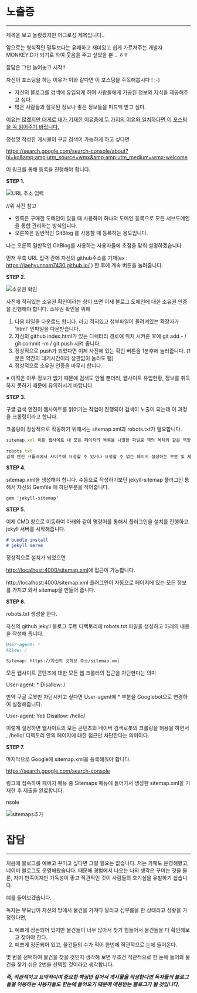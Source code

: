 # 노출증

***



제목을 보고 놀랐겠지만 어그로성 제목입니다..

앞으로는 형식적인 말투보다는 유쾌하고 재미있고 쉽게 가르쳐주는 개발자 MONKEY.D가 되기로 하여 웃음을 주고 싶었을 뿐 .. ㅎㅎ

잡담은 그만 늘어놓고 시작!!

자신이 포스팅을 하는 이유가 이와 같다면 이 포스팅을 주목해봅시다 ! :-)  

- 자신의 블로그를 검색에 유입되게 하여 사람들에게 가공된 정보와 지식을 제공해주고 싶다.
- 많은 사람들과 잘못된 정보나 좋은 정보들을 피드백 받고 싶다.

<u>이유는 많겠지만 대게로 내가 기재한 이유중에 두 가지의 이유와 일치하다면 이 포스팅을 꼭 읽어주기 바랍니다.</u>



정성껏 작성한 게시물이 구글 검색이 가능하게 하고 싶다면

<https://search.google.com/search-console/about?hl=ko&amp;amp;utm_source=wmx&amp;amp;utm_medium=wmx-welcome>



이 링크를 통해 등록을 진행해야 합니다.

**STEP 1.**

![URL 주소 입력](https://user-images.githubusercontent.com/74045426/101064700-a3f64a80-35d7-11eb-8e5c-a96c1ef4e0be.jpg)

//위 사진 참고

- 왼쪽은 구매한 도메인이 있을 때 사용하며 하나의 도메인 등록으로 모든 서브도메인을 통합 관리하는 방식입니다.
- 오른쪽은 일반적인 GitBlog 를 사용할 때 등록하는 용도입니다.

나는 오른쪽 일반적인 GitBlog를 사용하는 사용자들에 초점을 맞춰 설명하겠습니다.

먼저 우측 URL 입력 칸에 자신의 github주소를 기재(ex : https://jaehyunnam7430.github.io/ ) 한 후에 계속 버튼을 눌러줍니다.



**STEP 2.**

![소유권 확인](https://user-images.githubusercontent.com/74045426/101064708-a5c00e00-35d7-11eb-9392-0cccf837f9b4.jpg)

사진에 적혀있는 소유권 확인이라는 창이 뜨면 이제 블로그 도메인에 대한 소유권 인증을 진행해야 합니다. 소유권 확인을 위해 

1. 다음 파일을 다운로드 합니다. 라고 적혀있고 첨부파일이 올려져있는 확장자가 'html' 인파일을 다운받습니다. 
2. 자신의 github index.html가 있는 디렉터리 경로에 위치 시켜준 후에 git add - / git commit -m / git push 시켜 줍니다. 
3. 정상적으로 push가 되었다면 이제 사진에 있는 확인 버튼을 1분후에 눌러줍니다. (1분은 약간의 대기시간이라 상관없이 눌러도 됌)
4. 정상적으로 소유권 인증을 마무리 합니다.

※ 아직은 아무 정보가 없기 때문에 검색도 안될 뿐더러, 웹사이트 유입현황, 정보를 취득하지 못하기 때문에 유의하시기 바랍니다. 

**STEP 3.**

구글 검색 엔진이 웹사이트를 읽어가는 작업이 진행되야 검색이 노출이 되는데 이 과정을 크롤링이라고 합니다. 

크롤링이 정상적으로 작동하기 위해서는 sitemap.xml과 robots.txt가 필요합니다.

```javascript
sitemap.xml 이란 웹사이트 내 모든 페이지의 목록을 나열한 파일로 책의 목차와 같은 역할을 합니다. robots.txt 파일과는 달리 sitemap.xml 파일은 꼭 루트 디렉토리에 위치하지 않아도 됩니다.
    
robots.txt
검색 엔진 크롤러에서 사이트에 요청할 수 있거나 요청할 수 없는 페이지 설정하는 부분 및 제어하는 부분 검색 로봇들에게 웹사이트의 사이트 맵이 어디 있는지 알려주는 역할을 합니다. 항상 root 폴더에 위치하여 /robots.txt를 입력하면 확인이 가능합니다. sitemap.xml은 정해진 양식으로 작성되어야 하며, 이 양식은 전 세계적으로 공통된 방식입니다.
```

**STEP 4.**

sitemap.xml을 생성해야 합니다. 수동으로 작성하기보단 jekyll-sitemap 플러그인 통해서 자신의 Gemfile 에 하단부분을 적어줍니다.

```markdown
gem 'jekyll-sitemap'
```

**STEP 5.**

이제 CMD 창으로 이동하여 아래와 같이 명령어를 통해서 플러그인을 설치를 진행하고 jekyll 서버를 시작해줍니다.

```markdown
# bundle install
# jekyll serve
```

정상적으로 설치가 되었으면 

<http://localhost:4000/sitemap.xml>에 접근이 가능합니다.

http://localhost:4000/sitemap.xml 플러그인이 자동으로 페이지에 있는 모든 정보를 가지고 와서 sitemap을 만들어 줍니다.



**STEP 6.**

robots.txt 생성을 한다.

자신의 github jekyll 블로그 루트 디렉토리에 robots.txt 파일을 생성하고 아래의 내용을 작성해 줍니다.

```markdown
User-agent: *
Allow: /

Sitemap: https://자신의 깃허브 주소/sitemap.xml
```

모든 웹사이트 콘텐츠에 대한 모든 웹 크롤러의 접근을 차단한다는 의미

User-agent: *
Disallow: /

만약 구글 로봇만 차단시키고 싶다면 User-agent에 * 부분을 Googlebot으로 변경하여 설정해줍니다.

User-agent: Yeti
Disallow: /hello/

이렇게 설정하면 웹사이트의 모든 콘텐츠의 네이버 검색로봇의 크롤링을 허용을 하면서 , /hello/ 디렉토리 안의 페이지에 대한 접근만 차단한다는 의미이다.

**STEP 7.**

마지막으로 Google에 sitemap.xml을 등록해줘야 합니다.

<https://search.google.com/search-console>

링크에 접속하여 페이지 메뉴 중 Sitemaps 메뉴에 들어가서 생성한 sitemap.xml을 기재한 후 제출을 완료합니다.

nsole

![sitemaps추가](https://user-images.githubusercontent.com/74045426/101064707-a5277780-35d7-11eb-9386-e7fdce1ef3c1.jpg)

# **잡담**

***



처음에 블로그를 예쁘고 꾸미고 싶다면 그럴 필요는 없습니다. 저는 카페도 운영해봤고, 네이버 블로그도 운영해봤습니다. 때문에 경험에서 나오는 나의 생각은 꾸미는 것을 물론, 자기 만족이지만 가독성이 좋고 직관적인 것이 사람들의 호기심을 유발하기 쉽습니다.  

예를 들어보겠습니다.

독자는 부모님이 자신의 방에서 물건을 가져다 달라고 심부름을 한 상태라고 상황을 가정한다면,

1. 예쁘게 정돈되어 있지만 물건들이 너무 많아서 찾기 힘들어서 물건들을 다 확인해보고 찾아야 한다.
2. 예쁘게 정돈되어 있고, 물건들의 수가 적어 한번에 직관적으로 눈에 들어온다.

몇 번을 선택하여 물건을 찾을 것인지 생각해 보면 무조건 직관적으로 한 눈에 들어와 물건을 찾기 쉬운 2번을 선택할 것이라고 생각합니다.

***즉, 직관적이고 요약적이며 중요한 핵심만 짚어서 게시물을 작성한다면 독자들의 블로그들을 이용하는 사용자들도 한눈에 들어오기 때문에 애용받는 블로그가 될 것입니다.***


